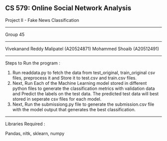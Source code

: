 CS 579: Online Social Network Analysis 
------------------------------------------------------------------------------------------------------------

Project II - Fake News Classification

------------------------------------------------------------------------------------------------------------

Group 45 

------------------------------------------------------------------------------------------------------------

Vivekanand Reddy Malipatel (A20524871) 
Mohammed Shoaib (A20512491)

------------------------------------------------------------------------------------------------------------

Steps to Run the program :

1. Run readdata.py to fetch the data from test_original, train_original csv files, preprocess it and Store it to test.csv and train.csv files.
2. Next, Run Each of the Machine Learning model stored in different python files to generate the classification metrics with validation data and Predict the labels on the test data. The predicted test data will best stored in seperate csv files for each model.
3. Next, Run the submissiong.py file to generate the submission.csv file with the model output that generates the best classification.

------------------------------------------------------------------------------------------------------------
Libraries Required :

Pandas, nltk, sklearn, numpy